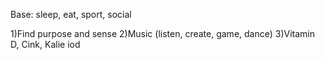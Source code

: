 Base: sleep, eat, sport, social

1)Find purpose and sense 
2)Music (listen, create, game, dance)
3)Vitamin D, Cink, Kalie iod